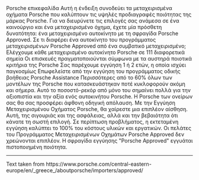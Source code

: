 <p-headline class="p-spacing-mb-32">
  Porsche επικεφαλίδα
</p-headline>

<p-text class="p-spacing-mb-16">
  Αυτή η ένδειξη συνοδεύει τα μεταχειρισμένα οχήματα Porsche που καλύπτουν τις υψηλές προδιαγραφές ποιότητας της μάρκας Porsche. Για να διευρύνετε τις επιλογές σας ανάμεσα σε ένα καινούργιο και ένα μεταχειρισμένο όχημα, έχετε μία πρόσθετη δυνατότητα: ένα μεταχειρισμένο αυτοκίνητο με τη σφραγίδα Porsche Approved.
</p-text>

<p-text class="p-spacing-mb-16">
  Σε τι διαφέρει ένα αυτοκίνητο του προγράμματος μεταχειρισμένων Porsche Approved από ένα συμβατικό μεταχειρισμένο;
</p-text>
 
<p-text-list class="p-spacing-mb-16">
<p-text-list-item>
  Ελέγχουμε κάθε μεταχειρισμένο αυτοκίνητο Porsche σε 111 διαφορετικά σημεία
</p-text-list-item>
<p-text-list-item>
  Οι επισκευές πραγματοποιούνται σύμφωνα με τα αυστηρά ποιοτικά κριτήρια της Porsche
</p-text-list-item>
<p-text-list-item>
  Σας παρέχουμε εγγύηση 1 ή 2 ετών, η οποία ισχύει παγκοσμίως
</p-text-list-item>
<p-text-list-item>
  Επωφελείστε από την εγγύηση του προγράμματος οδικής βοήθειας Porsche Assistance
</p-text-list-item>
</p-text-list>
  
<p-text class="p-spacing-mb-16">
  Περισσότερες από το 60% όλων των μοντέλων της Porsche που κατασκευάστηκαν ποτέ κυκλοφορούν ακόμη και σήμερα. Αυτό το ποσοστό-ρεκόρ από μόνο του σημαίνει πολλά για την αξιοπιστία και την αξία ενός αυτοκινήτου Porsche.
</p-text>

<p-text class="p-spacing-mb-16">
  Η Porsche των ονείρων σας θα σας προσφέρει άφθονη οδηγική απόλαυση. Με την Εγγύηση Μεταχειρισμένου Οχήματος Porsche, θα χαίρεστε μια επιπλέον αίσθηση. Αυτή, της σιγουριάς και της ασφάλειας, αλλά και την βεβαιότητα ότι κάνατε τη σωστή επιλογή. Σε περίπτωση προβλήματος, η εκτεταμένη εγγύηση καλύπτει το 100% του κόστους υλικών και εργατικών. Οι πελάτες του Προγράμματος Μεταχειρισμένων Οχημάτων Porsche Approved δεν χρεώνονται επιπλέον.
</p-text>

<p-text>
  Η σφραγίδα εγγύησης "Porsche Approved" εγγυάται πιστοποιημένη ποιότητα.
</p-text>

--- 

<p-text size="x-small">
  Text taken from https://www.porsche.com/central-eastern-europe/en/_greece_/aboutporsche/importers/approved/
</p-text>